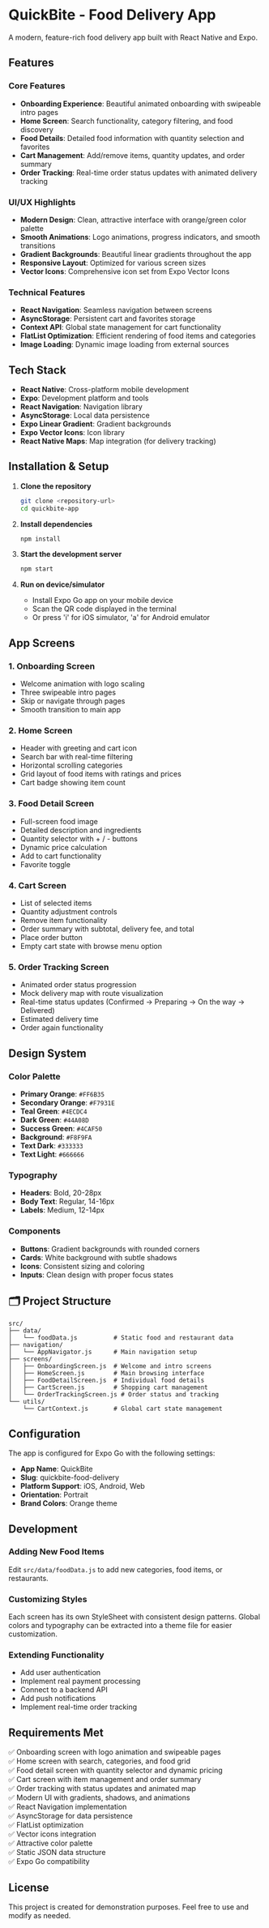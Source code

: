 # QuickBite - Food Delivery App

A modern, feature-rich food delivery app built with React Native and Expo.

##  Features

### Core Features
- **Onboarding Experience**: Beautiful animated onboarding with swipeable intro pages
- **Home Screen**: Search functionality, category filtering, and food discovery
- **Food Details**: Detailed food information with quantity selection and favorites
- **Cart Management**: Add/remove items, quantity updates, and order summary
- **Order Tracking**: Real-time order status updates with animated delivery tracking

### UI/UX Highlights
- **Modern Design**: Clean, attractive interface with orange/green color palette
- **Smooth Animations**: Logo animations, progress indicators, and smooth transitions
- **Gradient Backgrounds**: Beautiful linear gradients throughout the app
- **Responsive Layout**: Optimized for various screen sizes
- **Vector Icons**: Comprehensive icon set from Expo Vector Icons

### Technical Features
- **React Navigation**: Seamless navigation between screens
- **AsyncStorage**: Persistent cart and favorites storage
- **Context API**: Global state management for cart functionality
- **FlatList Optimization**: Efficient rendering of food items and categories
- **Image Loading**: Dynamic image loading from external sources

##  Tech Stack

- **React Native**: Cross-platform mobile development
- **Expo**: Development platform and tools
- **React Navigation**: Navigation library
- **AsyncStorage**: Local data persistence
- **Expo Linear Gradient**: Gradient backgrounds
- **Expo Vector Icons**: Icon library
- **React Native Maps**: Map integration (for delivery tracking)

##  Installation & Setup

1. **Clone the repository**
   ```bash
   git clone <repository-url>
   cd quickbite-app
   ```

2. **Install dependencies**
   ```bash
   npm install
   ```

3. **Start the development server**
   ```bash
   npm start
   ```

4. **Run on device/simulator**
   - Install Expo Go app on your mobile device
   - Scan the QR code displayed in the terminal
   - Or press 'i' for iOS simulator, 'a' for Android emulator

##  App Screens

### 1. Onboarding Screen
- Welcome animation with logo scaling
- Three swipeable intro pages
- Skip or navigate through pages
- Smooth transition to main app

### 2. Home Screen
- Header with greeting and cart icon
- Search bar with real-time filtering
- Horizontal scrolling categories
- Grid layout of food items with ratings and prices
- Cart badge showing item count

### 3. Food Detail Screen
- Full-screen food image
- Detailed description and ingredients
- Quantity selector with + / - buttons
- Dynamic price calculation
- Add to cart functionality
- Favorite toggle

### 4. Cart Screen
- List of selected items
- Quantity adjustment controls
- Remove item functionality
- Order summary with subtotal, delivery fee, and total
- Place order button
- Empty cart state with browse menu option

### 5. Order Tracking Screen
- Animated order status progression
- Mock delivery map with route visualization
- Real-time status updates (Confirmed → Preparing → On the way → Delivered)
- Estimated delivery time
- Order again functionality

## Design System

### Color Palette
- **Primary Orange**: `#FF6B35`
- **Secondary Orange**: `#F7931E`
- **Teal Green**: `#4ECDC4`
- **Dark Green**: `#44A08D`
- **Success Green**: `#4CAF50`
- **Background**: `#F8F9FA`
- **Text Dark**: `#333333`
- **Text Light**: `#666666`

### Typography
- **Headers**: Bold, 20-28px
- **Body Text**: Regular, 14-16px
- **Labels**: Medium, 12-14px

### Components
- **Buttons**: Gradient backgrounds with rounded corners
- **Cards**: White background with subtle shadows
- **Icons**: Consistent sizing and coloring
- **Inputs**: Clean design with proper focus states

## 🗂 Project Structure

```
src/
├── data/
│   └── foodData.js          # Static food and restaurant data
├── navigation/
│   └── AppNavigator.js      # Main navigation setup
├── screens/
│   ├── OnboardingScreen.js  # Welcome and intro screens
│   ├── HomeScreen.js        # Main browsing interface
│   ├── FoodDetailScreen.js  # Individual food details
│   ├── CartScreen.js        # Shopping cart management
│   └── OrderTrackingScreen.js # Order status and tracking
└── utils/
    └── CartContext.js       # Global cart state management
```

##  Configuration

The app is configured for Expo Go with the following settings:
- **App Name**: QuickBite
- **Slug**: quickbite-food-delivery
- **Platform Support**: iOS, Android, Web
- **Orientation**: Portrait
- **Brand Colors**: Orange theme

##  Development

### Adding New Food Items
Edit `src/data/foodData.js` to add new categories, food items, or restaurants.

### Customizing Styles
Each screen has its own StyleSheet with consistent design patterns. Global colors and typography can be extracted into a theme file for easier customization.

### Extending Functionality
- Add user authentication
- Implement real payment processing
- Connect to a backend API
- Add push notifications
- Implement real-time order tracking

## Requirements Met

✅ Onboarding screen with logo animation and swipeable pages  
✅ Home screen with search, categories, and food grid  
✅ Food detail screen with quantity selector and dynamic pricing  
✅ Cart screen with item management and order summary  
✅ Order tracking with status updates and animated map  
✅ Modern UI with gradients, shadows, and animations  
✅ React Navigation implementation  
✅ AsyncStorage for data persistence  
✅ FlatList optimization  
✅ Vector icons integration  
✅ Attractive color palette  
✅ Static JSON data structure  
✅ Expo Go compatibility  

##  License

This project is created for demonstration purposes. Feel free to use and modify as needed.
